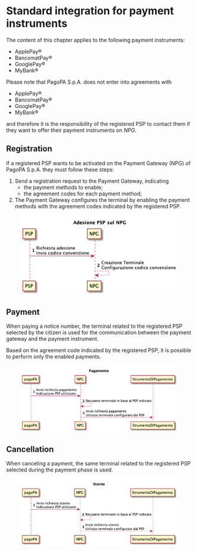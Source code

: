 # Standard integration for payment instruments

The content of this chapter applies to the following payment instruments:

* ApplePay®
* BancomatPay®
* GooglePay®
* MyBank®

Please note that PagoPA S.p.A. does not enter into agreements with

* ApplePay®
* BancomatPay®
* GooglePay®
* MyBank®

and therefore it is the responsibility of the registered PSP to contact them if they want to offer their payment instruments on _NPG._

## Registration <a href="#adesione-psp-sul-npg" id="adesione-psp-sul-npg"></a>

If a registered PSP wants to be activated on the Payment Gateway (NPG) of PagoPA S.p.A. they must follow these steps:

1. Send a registration request to the Payment Gateway, indicating
   * the payment methods to enable;
   * the agreement codes for each payment method;
2. The Payment Gateway configures the terminal by enabling the payment methods with the agreement codes indicated by the registered PSP.

<figure><img src="../../.gitbook/assets/adesione_SP.png" alt=""><figcaption></figcaption></figure>

## Payment <a href="#pagamento-di-un-numero-avviso" id="pagamento-di-un-numero-avviso"></a>

When paying a notice number, the terminal related to the registered PSP selected by the citizen is used for the communication between the payment gateway and the payment instrument.

Based on the agreement code indicated by the registered PSP, it is possible to perform only the enabled payments.

<figure><img src="../../.gitbook/assets/pagamento_SP.png" alt=""><figcaption></figcaption></figure>

## Cancellation <a href="#storno-di-un-numero-avviso" id="storno-di-un-numero-avviso"></a>

When canceling a payment, the same terminal related to the registered PSP selected during the payment phase is used.

<figure><img src="../../.gitbook/assets/storno_SP.png" alt=""><figcaption></figcaption></figure>
